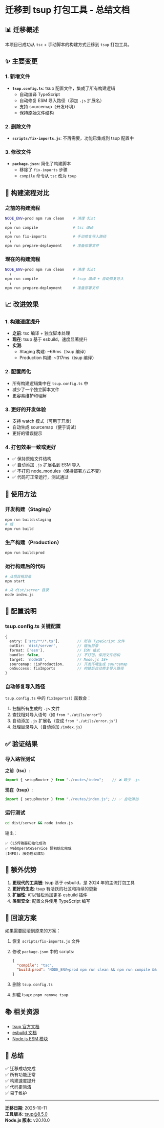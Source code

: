 # 迁移到 tsup 打包工具 - 总结文档

## 📊 迁移概述

本项目已成功从 `tsc` + 手动脚本的构建方式迁移到 `tsup` 打包工具。

## ✨ 主要变更

### 1. 新增文件

- **`tsup.config.ts`**: tsup 配置文件，集成了所有构建逻辑
  - 自动编译 TypeScript
  - 自动修复 ESM 导入路径（添加 `.js` 扩展名）
  - 支持 sourcemap（开发环境）
  - 保持原始文件结构

### 2. 删除文件

- **`scripts/fix-imports.js`**: 不再需要，功能已集成到 tsup 配置中

### 3. 修改文件

- **`package.json`**: 简化了构建脚本
  - 移除了 `fix-imports` 步骤
  - `compile` 命令从 `tsc` 改为 `tsup`

## 🎯 构建流程对比

### 之前的构建流程

```bash
NODE_ENV=prod npm run clean    # 清理 dist
  ↓
npm run compile                # tsc 编译
  ↓
npm run fix-imports            # 手动修复导入路径
  ↓
npm run prepare-deployment     # 准备部署文件
```

### 现在的构建流程

```bash
NODE_ENV=prod npm run clean    # 清理 dist
  ↓
npm run compile                # tsup 编译 + 自动修复导入
  ↓
npm run prepare-deployment     # 准备部署文件
```

## 📈 改进效果

### 1. **构建速度提升**

- **之前**: tsc 编译 + 独立脚本处理
- **现在**: tsup 基于 esbuild，速度显著提升
- **实测**:
  - Staging 构建: ~69ms（tsup 编译）
  - Production 构建: ~317ms（tsup 编译）

### 2. **配置简化**

- 所有构建逻辑集中在 `tsup.config.ts` 中
- 减少了一个独立脚本文件
- 更容易维护和理解

### 3. **更好的开发体验**

- 支持 watch 模式（可用于开发）
- 自动生成 sourcemap（便于调试）
- 更好的错误提示

### 4. **打包效果一致或更好**

- ✅ 保持原始文件结构
- ✅ 自动添加 `.js` 扩展名到 ESM 导入
- ✅ 不打包 node_modules（保持部署方式不变）
- ✅ 代码可正常运行，测试通过

## 🔧 使用方法

### 开发构建（Staging）

```bash
npm run build:staging
# 或
npm run build
```

### 生产构建（Production）

```bash
npm run build:prod
```

### 运行构建后的代码

```bash
# 从项目根目录
npm start

# 从 dist/server 目录
node index.js
```

## 📝 配置说明

### tsup.config.ts 关键配置

```typescript
{
  entry: ['src/**/*.ts'],        // 所有 TypeScript 文件
  outDir: 'dist/server',         // 输出目录
  format: ['esm'],               // ESM 格式
  bundle: false,                 // 不打包，保持文件结构
  target: 'node18',              // Node.js 18+
  sourcemap: !isProduction,      // 开发环境生成 sourcemap
  onSuccess: fixImports          // 构建后自动修复导入路径
}
```

### 自动修复导入路径

`tsup.config.ts` 中的 `fixImports()` 函数会：

1. 扫描所有生成的 `.js` 文件
2. 查找相对导入语句（如 `from "./utils/error"`）
3. 自动添加 `.js` 扩展名（变成 `from "./utils/error.js"`）
4. 处理目录导入（自动添加 `/index.js`）

## ✅ 验证结果

### 导入路径测试

**之前（tsc）**:

```javascript
import { setupRouter } from "./routes/index";    // ❌ 缺少 .js
```

**现在（tsup）**:

```javascript
import { setupRouter } from "./routes/index.js"; // ✅ 自动添加
```

### 运行测试

```bash
cd dist/server && node index.js
```

输出：

```
✅ CLS传输器初始化成功
✅ WebOperateService 预初始化完成
[INFO]: 服务启动成功
```

## 🎁 额外优势

1. **更现代的工具链**: tsup 基于 esbuild，是 2024 年的主流打包工具
2. **更好的生态**: tsup 有活跃的社区和持续的更新
3. **扩展性**: 可以轻松添加更多 esbuild 插件
4. **类型安全**: 配置文件使用 TypeScript 编写

## 🔄 回滚方案

如果需要回滚到原来的方案：

1. 恢复 `scripts/fix-imports.js` 文件
2. 修改 `package.json` 中的 scripts:

   ```json
   {
     "compile": "tsc",
     "build:prod": "NODE_ENV=prod npm run clean && npm run compile && npm run fix-imports && npm run prepare-deployment:prod"
   }
   ```

3. 删除 `tsup.config.ts`
4. 卸载 tsup: `pnpm remove tsup`

## 📚 相关资源

- [tsup 官方文档](https://tsup.egoist.dev/)
- [esbuild 文档](https://esbuild.github.io/)
- [Node.js ESM 模块](https://nodejs.org/api/esm.html)

## 🎉 总结

✅ 迁移成功完成  
✅ 所有功能正常  
✅ 构建速度提升  
✅ 代码更简洁  
✅ 易于维护  

---

**迁移日期**: 2025-10-11  
**工具版本**: tsup@8.5.0  
**Node.js 版本**: v20.10.0
